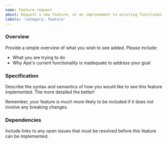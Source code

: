 ```yaml
---
name: Feature request
about: Request a new feature, or an improvement to existing functionality.
labels: 'category: feature'
---
```


### Overview

Provide a simple overview of what you wish to see added. Please include:

* What you are trying to do
* Why Ape's current functionality is inadequate to address your goal

### Specification

Describe the syntax and semantics of how you would like to see this feature implemented. The more detailed the better!

Remember, your feature is much more likely to be included if it does not involve any breaking changes.

### Dependencies

Include links to any open issues that must be resolved before this feature can be implemented.
